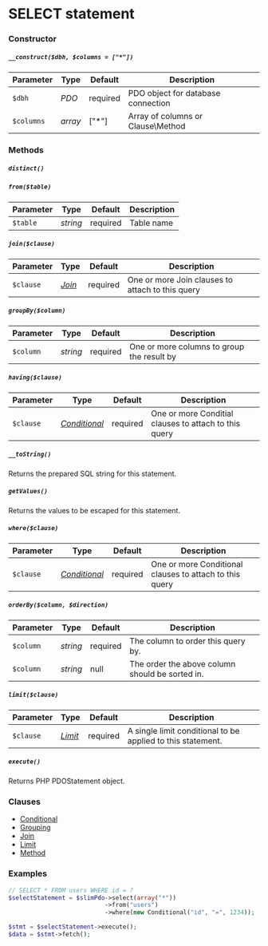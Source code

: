 # SELECT statement

### Constructor

##### `__construct($dbh, $columns = ["*"])`

Parameter  | Type     | Default  | Description
---------- | -------- | -------- | -----------
`$dbh`     | *PDO*    | required | PDO object for database connection
`$columns` | *array*  | ["*"]    | Array of columns or Clause\Method

### Methods

##### `distinct()`

##### `from($table)`

Parameter | Type     | Default  | Description
--------- | -------- | -------- | -----------
`$table`  | *string* | required | Table name

##### `join($clause)`

Parameter | Type                     | Default  | Description
--------- | ------------------------ | -------- | -----------
`$clause` | *[Join](Clause/JOIN.md)* | required | One or more Join clauses to attach to this query

##### `groupBy($column)`

Parameter | Type     | Default  | Description
--------- | -------- | -------- | -----------
`$column` | *string* | required | One or more columns to group the result by

##### `having($clause)`

Parameter | Type                                   | Default  | Description
--------- | -------------------------------------- | -------- | -----------
`$clause` | *[Conditional](Clause/CONDITIONAL.md)* | required | One or more Conditial clauses to attach to this query

##### `__toString()`
Returns the prepared SQL string for this statement.

##### `getValues()`
Returns the values to be escaped for this statement.

##### `where($clause)`

Parameter | Type                                   | Default  | Description
--------- | -------------------------------------- | -------- | -----------
`$clause` | *[Conditional](Clause/CONDITIONAL.md)* | required | One or more Conditional clauses to attach to this query

##### `orderBy($column, $direction)`

Parameter | Type     | Default  | Description
--------- | -------- | -------- | -----------
`$column` | *string* | required | The column to order this query by.
`$column` | *string* | null     | The order the above column should be sorted in.

##### `limit($clause)`

Parameter | Type                       | Default  | Description
--------- | -------------------------- | -------- | -----------
`$clause` | *[Limit](Clause/LIMIT.md)* | required | A single limit conditional to be applied to this statement.

##### `execute()`
Returns PHP PDOStatement object.

### Clauses

+ [Conditional](Clause/CONDITIONAL.md)
+ [Grouping](Clause/GROUPING.md)
+ [Join](Clause/JOIN.md)
+ [Limit](Clause/LIMIT.md)
+ [Method](Clause/METHOD.md)

### Examples

```php
// SELECT * FROM users WHERE id = ?
$selectStatement = $slimPdo->select(array("*"))
                           ->from("users")
                           ->where(new Conditional("id", "=", 1234));

$stmt = $selectStatement->execute();
$data = $stmt->fetch();
```
